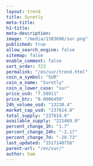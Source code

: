 ```yaml
---
layout: trend
title: Suretly
meta-title: 
h1-title: 
meta-description: 
image: "/media/1383696/sur.png"
published: true
allow_search_engine: false
sitemap: false
enable_comment: false
sort_order: 723
permalink: "/en/sur/trend.html"
coin_a_symbol: "SUR"
coin_a_name: "Suretly"
coin_a_lower_case: "sur"
price_usd: "7.58911"
price_btc: "0.0006459"
24h_volume_usd: "13230.4"
market_cap_usd: "237614.0"
total_supply: "237614.0"
available_supply: "221469.0"
percent_change_1h: "1.7"
percent_change_24h: "-2.17"
percent_change_7d: "-20.73"
last_updated: "1517140758"
parent-url: "/en/sur/"
author: Sam
---
```


